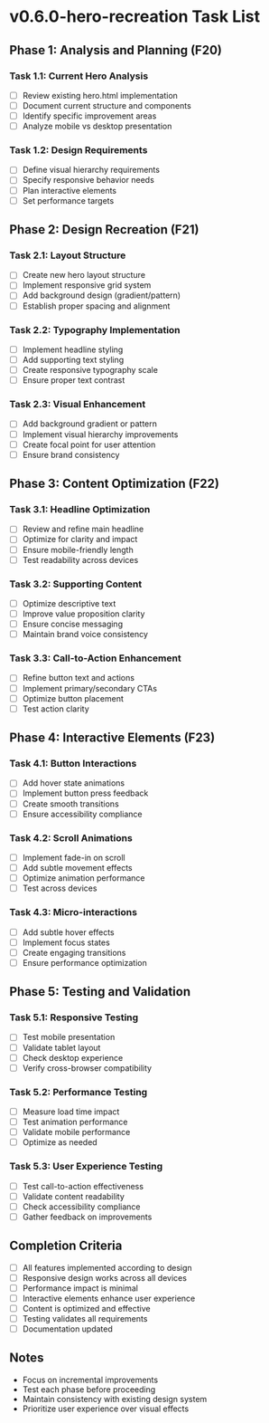 # v0.6.0-hero-recreation Task List

## Phase 1: Analysis and Planning (F20)

### Task 1.1: Current Hero Analysis

- [ ] Review existing hero.html implementation
- [ ] Document current structure and components
- [ ] Identify specific improvement areas
- [ ] Analyze mobile vs desktop presentation

### Task 1.2: Design Requirements

- [ ] Define visual hierarchy requirements
- [ ] Specify responsive behavior needs
- [ ] Plan interactive elements
- [ ] Set performance targets

## Phase 2: Design Recreation (F21)

### Task 2.1: Layout Structure

- [ ] Create new hero layout structure
- [ ] Implement responsive grid system
- [ ] Add background design (gradient/pattern)
- [ ] Establish proper spacing and alignment

### Task 2.2: Typography Implementation

- [ ] Implement headline styling
- [ ] Add supporting text styling
- [ ] Create responsive typography scale
- [ ] Ensure proper text contrast

### Task 2.3: Visual Enhancement

- [ ] Add background gradient or pattern
- [ ] Implement visual hierarchy improvements
- [ ] Create focal point for user attention
- [ ] Ensure brand consistency

## Phase 3: Content Optimization (F22)

### Task 3.1: Headline Optimization

- [ ] Review and refine main headline
- [ ] Optimize for clarity and impact
- [ ] Ensure mobile-friendly length
- [ ] Test readability across devices

### Task 3.2: Supporting Content

- [ ] Optimize descriptive text
- [ ] Improve value proposition clarity
- [ ] Ensure concise messaging
- [ ] Maintain brand voice consistency

### Task 3.3: Call-to-Action Enhancement

- [ ] Refine button text and actions
- [ ] Implement primary/secondary CTAs
- [ ] Optimize button placement
- [ ] Test action clarity

## Phase 4: Interactive Elements (F23)

### Task 4.1: Button Interactions

- [ ] Add hover state animations
- [ ] Implement button press feedback
- [ ] Create smooth transitions
- [ ] Ensure accessibility compliance

### Task 4.2: Scroll Animations

- [ ] Implement fade-in on scroll
- [ ] Add subtle movement effects
- [ ] Optimize animation performance
- [ ] Test across devices

### Task 4.3: Micro-interactions

- [ ] Add subtle hover effects
- [ ] Implement focus states
- [ ] Create engaging transitions
- [ ] Ensure performance optimization

## Phase 5: Testing and Validation

### Task 5.1: Responsive Testing

- [ ] Test mobile presentation
- [ ] Validate tablet layout
- [ ] Check desktop experience
- [ ] Verify cross-browser compatibility

### Task 5.2: Performance Testing

- [ ] Measure load time impact
- [ ] Test animation performance
- [ ] Validate mobile performance
- [ ] Optimize as needed

### Task 5.3: User Experience Testing

- [ ] Test call-to-action effectiveness
- [ ] Validate content readability
- [ ] Check accessibility compliance
- [ ] Gather feedback on improvements

## Completion Criteria

- [ ] All features implemented according to design
- [ ] Responsive design works across all devices
- [ ] Performance impact is minimal
- [ ] Interactive elements enhance user experience
- [ ] Content is optimized and effective
- [ ] Testing validates all requirements
- [ ] Documentation updated

## Notes

- Focus on incremental improvements
- Test each phase before proceeding
- Maintain consistency with existing design system
- Prioritize user experience over visual effects
